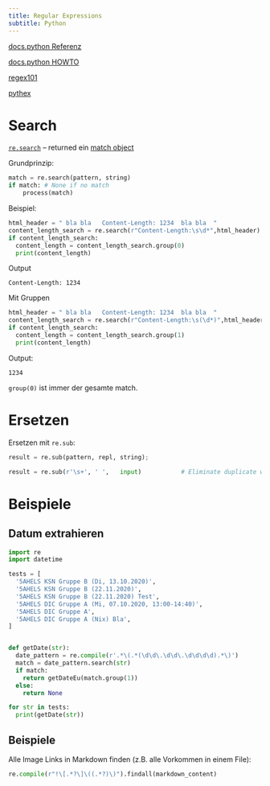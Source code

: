 ```yaml
---
title: Regular Expressions
subtitle: Python
---
```




[docs.python Referenz](https://docs.python.org/3/library/re.html)

[docs.python HOWTO](https://docs.python.org/3/howto/regex.html#regex-howto)

[regex101](https://regex101.com)

[pythex](https://pythex.org)



# Search

[`re.search`](https://docs.python.org/3/library/re.html#re.search) – returned ein [match object](https://docs.python.org/3/library/re.html#match-objects)

Grundprinzip:

```python
match = re.search(pattern, string)
if match: # None if no match
    process(match)
```

Beispiel:

```python
html_header = " bla bla   Content-Length: 1234  bla bla  "
content_length_search = re.search(r"Content-Length:\s\d*",html_header)
if content_length_search:
  content_length = content_length_search.group(0)
  print(content_length)
```

Output

```
Content-Length: 1234
```

Mit Gruppen

```python
html_header = " bla bla   Content-Length: 1234  bla bla  "
content_length_search = re.search(r"Content-Length:\s(\d*)",html_header)
if content_length_search:
  content_length = content_length_search.group(1)
  print(content_length)
```

Output:

```
1234
```

`group(0)` ist immer der gesamte match.



# Ersetzen

Ersetzen mit `re.sub`:

```python
result = re.sub(pattern, repl, string);

result = re.sub(r'\s+', ' ',   input)           # Eliminate duplicate whitespaces
```



# Beispiele

## Datum extrahieren

```python
import re
import datetime

tests = [
  '5AHELS KSN Gruppe B (Di, 13.10.2020)',
  '5AHELS KSN Gruppe B (22.11.2020)',
  '5AHELS KSN Gruppe B (22.11.2020) Test',
  '5AHELS DIC Gruppe A (Mi, 07.10.2020, 13:00-14:40)',
  '5AHELS DIC Gruppe A',
  '5AHELS DIC Gruppe A (Nix) Bla',
]


def getDate(str):
  date_pattern = re.compile(r'.*\(.*(\d\d\.\d\d\.\d\d\d\d).*\)')
  match = date_pattern.search(str)
  if match:
    return getDateEu(match.group(1))
  else:
    return None

for str in tests:
  print(getDate(str))

```



## Beispiele

Alle Image Links in Markdown finden (z.B. alle Vorkommen in einem File):

```python
re.compile(r"!\[.*?\]\((.*?)\)").findall(markdown_content)
```

